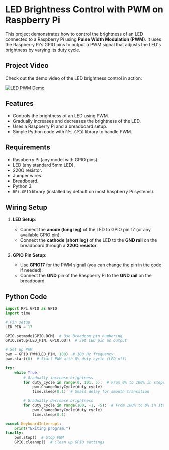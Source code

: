 # **LED Brightness Control with PWM on Raspberry Pi**

This project demonstrates how to control the brightness of an LED connected to a Raspberry Pi using **Pulse Width Modulation (PWM)**. It uses the Raspberry Pi's GPIO pins to output a PWM signal that adjusts the LED's brightness by varying its duty cycle.

## **Project Video**

Check out the demo video of the LED brightness control in action:

[![LED PWM Demo](https://img.youtube.com/vi/tn53XlbMxW8/0.jpg)](https://youtu.be/tn53XlbMxW8?feature=shared)

## **Features**
- Controls the brightness of an LED using PWM.
- Gradually increases and decreases the brightness of the LED.
- Uses a Raspberry Pi and a breadboard setup.
- Simple Python code with `RPi.GPIO` library to handle PWM.

## **Requirements**
- Raspberry Pi (any model with GPIO pins).
- LED (any standard 5mm LED).
- 220Ω resistor.
- Jumper wires.
- Breadboard.
- Python 3.
- `RPi.GPIO` library (installed by default on most Raspberry Pi systems).

## **Wiring Setup**

1. **LED Setup**:
   - Connect the **anode (long leg)** of the LED to GPIO pin 17 (or any available GPIO pin).
   - Connect the **cathode (short leg)** of the LED to the **GND rail** on the breadboard through a **220Ω resistor**.

2. **GPIO Pin Setup**:
   - Use **GPIO17** for the PWM signal (you can change the pin in the code if needed).
   - Connect the **GND** pin of the Raspberry Pi to the **GND rail** on the breadboard.

## **Python Code**

```python
import RPi.GPIO as GPIO
import time

# Pin setup
LED_PIN = 17

GPIO.setmode(GPIO.BCM)  # Use Broadcom pin numbering
GPIO.setup(LED_PIN, GPIO.OUT)  # Set LED pin as output

# Set up PWM
pwm = GPIO.PWM(LED_PIN, 100)  # 100 Hz frequency
pwm.start(0)  # Start PWM with 0% duty cycle (LED off)

try:
    while True:
        # Gradually increase brightness
        for duty_cycle in range(0, 101, 5):  # From 0% to 100% in steps of 5%
            pwm.ChangeDutyCycle(duty_cycle)
            time.sleep(0.1)  # Small delay for smooth transition

        # Gradually decrease brightness
        for duty_cycle in range(100, -1, -5):  # From 100% to 0% in steps of 5%
            pwm.ChangeDutyCycle(duty_cycle)
            time.sleep(0.1)

except KeyboardInterrupt:
    print("Exiting program.")
finally:
    pwm.stop()  # Stop PWM
    GPIO.cleanup()  # Clean up GPIO settings
